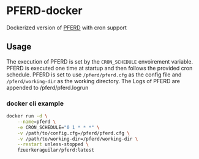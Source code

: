 # PFERD-docker
Dockerized version of [PFERD](https://github.com/Garmelon/PFERD/) with cron support

## Usage 
The execution of PFERD is set by the `CRON_SCHEDULE` envoirement variable.
PFERD is executed one time at startup and then follows the provided cron schedule.
PFERD is set to use `/pferd/pferd.cfg` as the config file and `/pferd/working-dir` as the working directory.
The Logs of PFERD are appended to /pferd/pferd.logrun
### docker cli example
```bash
docker run -d \
    --name=pferd \
    -e CRON_SCHEDULE="0 1 * * *" \
    -v /path/to/config.cfg=/pferd/pferd.cfg \
    -v /path/to/working-dir=/pferd/working-dir \
    --restart unless-stopped \
    fzuerkeraguilar/pferd:latest
```

